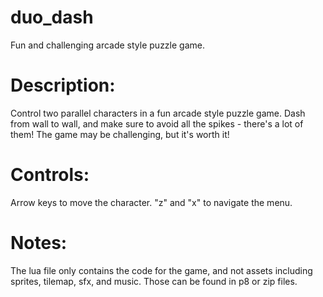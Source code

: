 # duo_dash
Fun and challenging arcade style puzzle game.

# Description:
Control two parallel characters in a fun arcade style puzzle game. Dash from wall to wall, and make sure to avoid all the spikes - there's a lot of them! The game may be challenging, but it's worth it!

# Controls:
Arrow keys to move the character.  "z" and "x" to navigate the menu.

# Notes:
The lua file only contains the code for the game, and not assets including sprites, tilemap, sfx, and music. Those can be found in p8 or zip files.
